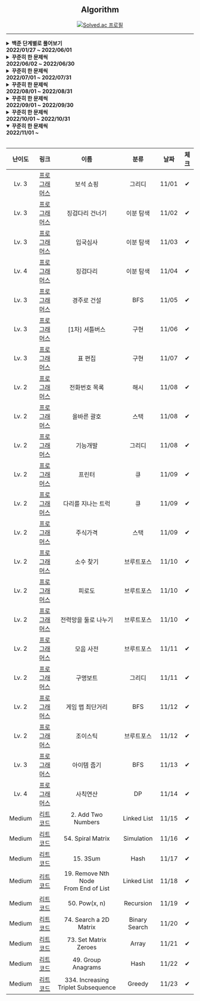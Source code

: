 <div align="center">

## Algorithm

[![Solved.ac
프로필](http://mazassumnida.wtf/api/v2/generate_badge?boj=kkg0510)](https://solved.ac/profile/kkg0510)

</div>

---

<details markdown="1">
<summary><strong>백준 단계별로 풀어보기<br>2022/01/27 ~ 2022/06/01</strong></summary>

<br>

<div align="center">

<table>

<th colspan="3">Contents</th>
<tr>
<td width="33%"  align="center"><a href="#브루트-포스">브루트 포스</a></td>
<td width="33%" align="center"><a href="#정렬">정렬</a></td>
<td width="33%" align="center"><a href="#백트래킹">백트래킹</a></td>
</tr>
<tr>
<td align="center"><a href="#동적-계획법-1">동적 계획법 1</a></td>
<td align="center"><a href="#그리디-알고리즘">그리디 알고리즘</a></td>
<td align="center"><a href="#정수론-및-조합론">정수론 및 조합론</a></td>
</tr>
<tr>
<td align="center"><a href="#스택">스택</a></td>
<td align="center"><a href="#큐-덱">큐, 덱</a></td>
<td align="center"><a href="#분할-정복">분할 정복</a></td>
</tr>
<tr>
<td align="center"><a href="#이분-탐색">이분 탐색</a></td>
<td align="center"><a href="#우선순위-큐">우선순위 큐</a></td>
<td align="center"><a href="#동적-계획법-2">동적 계획법 2</a></td>
</tr>
<tr>
<td align="center"><a href="#dfs와-bfs">DFS와 BFS</a></td>
<td align="center"><a href="#최단-경로">최단 경로</a></td>
<td align="center"><a href="#투-포인터">투 포인터</a></td>
</tr>
<tr>
<td align="center"><a href="#동적-계획법과-최단거리-역추적">동적 계획법과 최단거리 역추적</a></td>
<td align="center"><a href="#트리">트리</a></td>
<td align="center"><a href="#유니온-파인드">유니온 파인드</a></td>
</tr>
<tr>
<td align="center"><a href="#최소-신장-트리">최소 신장 트리</a></td>
<td align="center"><a href="#트리에서의-동적-계획법">트리에서의 동적 계획법</a></td>
<td align="center"><a href="#기하">기하</a></td>
</tr>
<tr>
<td align="center"><a href="#동적-계획법-3">동적 계획법 3</a></td>
<td align="center"><a href="#문자열-알고리즘-1">문자열 알고리즘 1</a></td>
<td align="center"><a href="#위상-정렬">위상 정렬</a></td>
</tr>
<tr>
<td align="center"><a href="#최소-공통-조상">최소 공통 조상</a></td>
<td align="center"><a href="#강한-연결-요소">강한 연결 요소</a></td>
<td align="center"><a href="#세그먼트-트리">세그먼트 트리</a></td>
</tr>

</table>

<!-- Contents -->

---

### 브루트 포스

|                                         난이도                                         |     번호     |        이름        | 날짜  | 체크 |
| :------------------------------------------------------------------------------------: | :----------: | :----------------: | :---: | :--: |
| <img src="https://static.solved.ac/tier_small/4.svg" width="20px" height="25px"></img> | [2798][2798] |       블랙잭       | 01/27 |  ✔   |
| <img src="https://static.solved.ac/tier_small/4.svg" width="20px" height="25px"></img> | [2231][2231] |       분해합       | 01/27 |  ✔   |
| <img src="https://static.solved.ac/tier_small/6.svg" width="20px" height="25px"></img> | [7568][7568] |        덩치        | 01/28 |  ✔   |
| <img src="https://static.solved.ac/tier_small/6.svg" width="20px" height="25px"></img> | [1018][1018] | 체스판 다시 칠하기 | 01/29 |  ✔   |
| <img src="https://static.solved.ac/tier_small/6.svg" width="20px" height="25px"></img> | [1436][1436] |    영화감독 숌     | 01/29 |  ✔   |

<div align=right>

[TOP](#algorithm)

</div>

---

### 정렬

|                                         난이도                                         |      번호      |      이름       | 날짜  | 체크 |
| :------------------------------------------------------------------------------------: | :------------: | :-------------: | :---: | :--: |
| <img src="https://static.solved.ac/tier_small/5.svg" width="20px" height="25px"></img> |  [2750][2750]  |   수 정렬하기   | 01/29 |  ✔   |
| <img src="https://static.solved.ac/tier_small/6.svg" width="20px" height="25px"></img> |  [2751][2751]  |  수 정렬하기 2  | 01/29 |  ✔   |
| <img src="https://static.solved.ac/tier_small/6.svg" width="20px" height="25px"></img> | [10989][10989] |  수 정렬하기 3  | 01/29 |  ✔   |
| <img src="https://static.solved.ac/tier_small/8.svg" width="20px" height="25px"></img> |  [2108][2108]  |     통계학      | 01/29 |  ✔   |
| <img src="https://static.solved.ac/tier_small/6.svg" width="20px" height="25px"></img> |  [1427][1427]  |  소트인사이드   | 01/30 |  ✔   |
| <img src="https://static.solved.ac/tier_small/6.svg" width="20px" height="25px"></img> | [11650][11650] |  좌표 정렬하기  | 01/30 |  ✔   |
| <img src="https://static.solved.ac/tier_small/6.svg" width="20px" height="25px"></img> | [11651][11651] | 좌표 정렬하기 2 | 01/30 |  ✔   |
| <img src="https://static.solved.ac/tier_small/6.svg" width="20px" height="25px"></img> |  [1181][1181]  |    단어 정렬    | 01/30 |  ✔   |
| <img src="https://static.solved.ac/tier_small/6.svg" width="20px" height="25px"></img> | [10814][10814] |   나이순 정렬   | 01/30 |  ✔   |
| <img src="https://static.solved.ac/tier_small/9.svg" width="20px" height="25px"></img> | [18870][18870] |    좌표 압축    | 01/30 |  ✔   |

<div align=right>

[TOP](#algorithm)

</div>

---

### 백트래킹

|                                         난이도                                          |      번호      |      이름       | 날짜  | 체크 |
| :-------------------------------------------------------------------------------------: | :------------: | :-------------: | :---: | :--: |
| <img src="https://static.solved.ac/tier_small/8.svg" width="20px" height="25px"></img>  | [15649][15649] |    N과 M (1)    | 01/31 |  ✔   |
| <img src="https://static.solved.ac/tier_small/8.svg" width="20px" height="25px"></img>  | [15650][15650] |    N과 M (2)    | 01/31 |  ✔   |
| <img src="https://static.solved.ac/tier_small/8.svg" width="20px" height="25px"></img>  | [15651][15651] |    N과 M (3)    | 01/31 |  ✔   |
| <img src="https://static.solved.ac/tier_small/8.svg" width="20px" height="25px"></img>  | [15652][15652] |    N과 M (4)    | 01/31 |  ✔   |
| <img src="https://static.solved.ac/tier_small/11.svg" width="20px" height="25px"></img> |  [9663][9663]  |     N-Queen     | 02/01 |  ✔   |
| <img src="https://static.solved.ac/tier_small/12.svg" width="20px" height="25px"></img> |  [2580][2580]  |     스도쿠      | 02/01 |  ✔   |
| <img src="https://static.solved.ac/tier_small/10.svg" width="20px" height="25px"></img> | [14888][14888] | 연산자 끼워넣기 | 02/02 |  ✔   |
| <img src="https://static.solved.ac/tier_small/9.svg" width="20px" height="25px"></img>  | [14889][14889] |  스타트와 링크  | 02/02 |  ✔   |

<div align=right>

[TOP](#algorithm)

</div>

---

### 동적 계획법 1

|                                         난이도                                          |      번호      |            이름            | 날짜  | 체크 |
| :-------------------------------------------------------------------------------------: | :------------: | :------------------------: | :---: | :--: |
| <img src="https://static.solved.ac/tier_small/8.svg" width="20px" height="25px"></img>  |  [1003][1003]  |       피보나치 함수        | 02/02 |  ✔   |
| <img src="https://static.solved.ac/tier_small/9.svg" width="20px" height="25px"></img>  |  [9184][9184]  |      신나는 함수 실행      | 02/02 |  ✔   |
| <img src="https://static.solved.ac/tier_small/8.svg" width="20px" height="25px"></img>  |  [1904][1904]  |           01타일           | 02/02 |  ✔   |
| <img src="https://static.solved.ac/tier_small/8.svg" width="20px" height="25px"></img>  |  [9461][9461]  |        파도반 수열         | 02/03 |  ✔   |
| <img src="https://static.solved.ac/tier_small/10.svg" width="20px" height="25px"></img> |  [1149][1149]  |          RGB거리           | 02/03 |  ✔   |
| <img src="https://static.solved.ac/tier_small/10.svg" width="20px" height="25px"></img> |  [1932][1932]  |        정수 삼각형         | 02/04 |  ✔   |
| <img src="https://static.solved.ac/tier_small/8.svg" width="20px" height="25px"></img>  |  [2579][2579]  |        계단 오르기         | 02/04 |  ✔   |
| <img src="https://static.solved.ac/tier_small/8.svg" width="20px" height="25px"></img>  |  [1463][1463]  |         1로 만들기         | 02/05 |  ✔   |
| <img src="https://static.solved.ac/tier_small/10.svg" width="20px" height="25px"></img> | [10844][10844] |        쉬운 계단 수        | 02/05 |  ✔   |
| <img src="https://static.solved.ac/tier_small/10.svg" width="20px" height="25px"></img> |  [2156][2156]  |        포도주 시식         | 02/06 |  ✔   |
| <img src="https://static.solved.ac/tier_small/9.svg" width="20px" height="25px"></img>  | [11053][11053] | 가장 긴 증가하는 부분 수열 | 02/07 |  ✔   |
| <img src="https://static.solved.ac/tier_small/13.svg" width="20px" height="25px"></img> | [11054][11054] | 가장 긴 바이토닉 부분 수열 | 02/07 |  ✔   |
| <img src="https://static.solved.ac/tier_small/11.svg" width="20px" height="25px"></img> |  [2565][2565]  |           전깃줄           | 02/08 |  ✔   |
| <img src="https://static.solved.ac/tier_small/11.svg" width="20px" height="25px"></img> |  [9251][9251]  |            LCS             | 02/09 |  ✔   |
| <img src="https://static.solved.ac/tier_small/9.svg" width="20px" height="25px"></img>  |  [1912][1912]  |           연속합           | 02/10 |  ✔   |
| <img src="https://static.solved.ac/tier_small/11.svg" width="20px" height="25px"></img> | [12865][12865] |        평범한 배낭         | 02/11 |  ✔   |

<div align=right>

[TOP](#algorithm)

</div>

---

### 그리디 알고리즘

|                                         난이도                                          |      번호      |     이름      | 날짜  | 체크 |
| :-------------------------------------------------------------------------------------: | :------------: | :-----------: | :---: | :--: |
| <img src="https://static.solved.ac/tier_small/8.svg" width="20px" height="25px"></img>  | [11047][11047] |    동전 0     | 02/11 |  ✔   |
| <img src="https://static.solved.ac/tier_small/10.svg" width="20px" height="25px"></img> |  [1931][1931]  |  회의실 배정  | 02/12 |  ✔   |
| <img src="https://static.solved.ac/tier_small/8.svg" width="20px" height="25px"></img>  | [11399][11399] |      ATM      | 02/12 |  ✔   |
| <img src="https://static.solved.ac/tier_small/9.svg" width="20px" height="25px"></img>  |  [1541][1541]  | 잃어버린 괄호 | 02/12 |  ✔   |
| <img src="https://static.solved.ac/tier_small/7.svg" width="20px" height="25px"></img>  | [13305][13305] |    주유소     | 02/12 |  ✔   |

<div align=right>

[TOP](#algorithm)

</div>

---

### 정수론 및 조합론

|                                         난이도                                          |      번호      |          이름           | 날짜  | 체크 |
| :-------------------------------------------------------------------------------------: | :------------: | :---------------------: | :---: | :--: |
| <img src="https://static.solved.ac/tier_small/3.svg" width="20px" height="25px"></img>  |  [5086][5086]  |       배수와 약수       | 02/12 |  ✔   |
| <img src="https://static.solved.ac/tier_small/6.svg" width="20px" height="25px"></img>  |  [1037][1037]  |          약수           | 02/12 |  ✔   |
| <img src="https://static.solved.ac/tier_small/6.svg" width="20px" height="25px"></img>  |  [2609][2609]  | 최대공약수와 최소공배수 | 02/12 |  ✔   |
| <img src="https://static.solved.ac/tier_small/6.svg" width="20px" height="25px"></img>  |  [1934][1934]  |       최소공배수        | 02/12 |  ✔   |
| <img src="https://static.solved.ac/tier_small/11.svg" width="20px" height="25px"></img> |  [2981][2981]  |          검문           | 02/13 |  ✔   |
| <img src="https://static.solved.ac/tier_small/8.svg" width="20px" height="25px"></img>  |  [3036][3036]  |           링            | 02/13 |  ✔   |
| <img src="https://static.solved.ac/tier_small/5.svg" width="20px" height="25px"></img>  | [11050][11050] |       이항 계수 1       | 02/13 |  ✔   |
| <img src="https://static.solved.ac/tier_small/10.svg" width="20px" height="25px"></img> | [11051][11051] |       이항 계수 2       | 02/13 |  ✔   |
| <img src="https://static.solved.ac/tier_small/6.svg" width="20px" height="25px"></img>  |  [1010][1010]  |        다리 놓기        | 02/13 |  ✔   |
| <img src="https://static.solved.ac/tier_small/8.svg" width="20px" height="25px"></img>  |  [9375][9375]  |      패션왕 신해빈      | 02/13 |  ✔   |
| <img src="https://static.solved.ac/tier_small/6.svg" width="20px" height="25px"></img>  |  [1676][1676]  |    팩토리얼 0의 개수    | 02/13 |  ✔   |
| <img src="https://static.solved.ac/tier_small/9.svg" width="20px" height="25px"></img>  |  [2004][2004]  |      조합 0의 개수      | 02/13 |  ✔   |

<div align=right>

[TOP](#algorithm)

</div>

---

### 스택

|                                         난이도                                          |      번호      |     이름      | 날짜  | 체크 |
| :-------------------------------------------------------------------------------------: | :------------: | :-----------: | :---: | :--: |
| <img src="https://static.solved.ac/tier_small/7.svg" width="20px" height="25px"></img>  | [10828][10828] |     스택      | 02/13 |  ✔   |
| <img src="https://static.solved.ac/tier_small/7.svg" width="20px" height="25px"></img>  | [10773][10773] |     제로      | 02/13 |  ✔   |
| <img src="https://static.solved.ac/tier_small/7.svg" width="20px" height="25px"></img>  |  [9012][9012]  |     괄호      | 02/13 |  ✔   |
| <img src="https://static.solved.ac/tier_small/7.svg" width="20px" height="25px"></img>  |  [4949][4949]  | 균형잡힌 세상 | 02/14 |  ✔   |
| <img src="https://static.solved.ac/tier_small/8.svg" width="20px" height="25px"></img>  |  [1874][1874]  |   스택 수열   | 02/14 |  ✔   |
| <img src="https://static.solved.ac/tier_small/12.svg" width="20px" height="25px"></img> | [17298][17298] |    오큰수     | 02/15 |  ✔   |

<div align=right>

[TOP](#algorithm)

</div>

---

### 큐, 덱

|                                         난이도                                          |      번호      |      이름       | 날짜  | 체크 |
| :-------------------------------------------------------------------------------------: | :------------: | :-------------: | :---: | :--: |
| <img src="https://static.solved.ac/tier_small/7.svg" width="20px" height="25px"></img>  | [18258][18258] |      큐 2       | 02/16 |  ✔   |
| <img src="https://static.solved.ac/tier_small/7.svg" width="20px" height="25px"></img>  |  [2164][2164]  |      카드2      | 02/16 |  ✔   |
| <img src="https://static.solved.ac/tier_small/7.svg" width="20px" height="25px"></img>  | [11866][11866] | 요세푸스 문제 0 | 02/16 |  ✔   |
| <img src="https://static.solved.ac/tier_small/8.svg" width="20px" height="25px"></img>  |  [1966][1966]  |    프린터 큐    | 02/16 |  ✔   |
| <img src="https://static.solved.ac/tier_small/7.svg" width="20px" height="25px"></img>  | [10866][10866] |       덱        | 02/16 |  ✔   |
| <img src="https://static.solved.ac/tier_small/7.svg" width="20px" height="25px"></img>  |  [1021][1021]  |   회전하는 큐   | 02/17 |  ✔   |
| <img src="https://static.solved.ac/tier_small/11.svg" width="20px" height="25px"></img> |  [5430][5430]  |       AC        | 02/18 |  ✔   |

<div align=right>

[TOP](#algorithm)

</div>

---

### 분할 정복

|                                         난이도                                          |      번호      |              이름               | 날짜  | 체크 |
| :-------------------------------------------------------------------------------------: | :------------: | :-----------------------------: | :---: | :--: |
| <img src="https://static.solved.ac/tier_small/8.svg" width="20px" height="25px"></img>  |  [2630][2630]  |          색종이 만들기          | 02/18 |  ✔   |
| <img src="https://static.solved.ac/tier_small/10.svg" width="20px" height="25px"></img> |  [1992][1992]  |            쿼드트리             | 02/18 |  ✔   |
| <img src="https://static.solved.ac/tier_small/9.svg" width="20px" height="25px"></img>  |  [1780][1780]  |           종이의 개수           | 02/18 |  ✔   |
| <img src="https://static.solved.ac/tier_small/10.svg" width="20px" height="25px"></img> |  [1629][1629]  |              곱셈               | 02/18 |  ✔   |
| <img src="https://static.solved.ac/tier_small/15.svg" width="20px" height="25px"></img> | [11401][11401] |           이항 계수 3           | 02/19 |  ✔   |
| <img src="https://static.solved.ac/tier_small/5.svg" width="20px" height="25px"></img>  |  [2740][2740]  |            행렬 곱셈            | 02/19 |  ✔   |
| <img src="https://static.solved.ac/tier_small/12.svg" width="20px" height="25px"></img> | [10830][10830] |            행렬 제곱            | 02/19 |  ✔   |
| <img src="https://static.solved.ac/tier_small/14.svg" width="20px" height="25px"></img> | [11444][11444] |          피보나치 수 6          | 02/19 |  ✔   |
| <img src="https://static.solved.ac/tier_small/16.svg" width="20px" height="25px"></img> |  [6549][6549]  | 히스토그램에서 가장 큰 직사각형 | 02/20 |  ✔   |

<div align=right>

[TOP](#algorithm)

</div>

---

### 이분 탐색

|                                         난이도                                          |      번호      |             이름             | 날짜  | 체크 |
| :-------------------------------------------------------------------------------------: | :------------: | :--------------------------: | :---: | :--: |
| <img src="https://static.solved.ac/tier_small/7.svg" width="20px" height="25px"></img>  |  [1920][1920]  |           수 찾기            | 02/20 |  ✔   |
| <img src="https://static.solved.ac/tier_small/7.svg" width="20px" height="25px"></img>  | [10816][10816] |         숫자 카드 2          | 02/20 |  ✔   |
| <img src="https://static.solved.ac/tier_small/8.svg" width="20px" height="25px"></img>  |  [1654][1654]  |         랜선 자르기          | 02/20 |  ✔   |
| <img src="https://static.solved.ac/tier_small/8.svg" width="20px" height="25px"></img>  |  [2805][2805]  |         나무 자르기          | 02/21 |  ✔   |
| <img src="https://static.solved.ac/tier_small/11.svg" width="20px" height="25px"></img> |  [2110][2110]  |         공유기 설치          | 02/21 |  ✔   |
| <img src="https://static.solved.ac/tier_small/14.svg" width="20px" height="25px"></img> |  [1300][1300]  |           K번째 수           | 02/22 |  ✔   |
| <img src="https://static.solved.ac/tier_small/14.svg" width="20px" height="25px"></img> | [12015][12015] | 가장 긴 증가하는 부분 수열 2 | 02/23 |  ✔   |

<div align=right>

[TOP](#algorithm)

</div>

---

### 우선순위 큐

|                                         난이도                                          |      번호      |      이름       | 날짜  | 체크 |
| :-------------------------------------------------------------------------------------: | :------------: | :-------------: | :---: | :--: |
| <img src="https://static.solved.ac/tier_small/9.svg" width="20px" height="25px"></img>  | [11279][11279] |     최대 힙     | 02/23 |  ✔   |
| <img src="https://static.solved.ac/tier_small/9.svg" width="20px" height="25px"></img>  |  [1927][1927]  |     최소 힙     | 02/23 |  ✔   |
| <img src="https://static.solved.ac/tier_small/10.svg" width="20px" height="25px"></img> | [11286][11286] |    절댓값 힙    | 02/24 |  ✔   |
| <img src="https://static.solved.ac/tier_small/14.svg" width="20px" height="25px"></img> |  [1655][1655]  | 가운데를 말해요 | 02/24 |  ✔   |

<div align=right>

[TOP](#algorithm)

</div>

---

### 동적 계획법 2

|                                         난이도                                          |      번호      |      이름      | 날짜  | 체크 |
| :-------------------------------------------------------------------------------------: | :------------: | :------------: | :---: | :--: |
| <img src="https://static.solved.ac/tier_small/13.svg" width="20px" height="25px"></img> | [11066][11066] |  파일 합치기   | 02/24 |  ✔   |
| <img src="https://static.solved.ac/tier_small/13.svg" width="20px" height="25px"></img> | [11049][11049] | 행렬 곱셈 순서 | 02/25 |  ✔   |
| <img src="https://static.solved.ac/tier_small/12.svg" width="20px" height="25px"></img> |  [1520][1520]  |   내리막 길    | 02/25 |  ✔   |
| <img src="https://static.solved.ac/tier_small/13.svg" width="20px" height="25px"></img> | [10942][10942] |   팰린드롬?    | 02/26 |  ✔   |
| <img src="https://static.solved.ac/tier_small/13.svg" width="20px" height="25px"></img> |  [2629][2629]  |    양팔저울    | 02/27 |  ✔   |
| <img src="https://static.solved.ac/tier_small/11.svg" width="20px" height="25px"></img> |  [2293][2293]  |     동전 1     | 02/28 |  ✔   |
| <img src="https://static.solved.ac/tier_small/13.svg" width="20px" height="25px"></img> |  [7579][7579]  |       앱       | 03/01 |  ✔   |

<div align=right>

[TOP](#algorithm)

</div>

---

### DFS와 BFS

|                                         난이도                                          |     번호     |        이름        | 날짜  | 체크 |
| :-------------------------------------------------------------------------------------: | :----------: | :----------------: | :---: | :--: |
| <img src="https://static.solved.ac/tier_small/9.svg" width="20px" height="25px"></img>  | [1260][1260] |     DFS와 BFS      | 03/02 |  ✔   |
| <img src="https://static.solved.ac/tier_small/8.svg" width="20px" height="25px"></img>  | [2606][2606] |      바이러스      | 03/03 |  ✔   |
| <img src="https://static.solved.ac/tier_small/10.svg" width="20px" height="25px"></img> | [2667][2667] |   단지번호붙이기   | 03/04 |  ✔   |
| <img src="https://static.solved.ac/tier_small/9.svg" width="20px" height="25px"></img>  | [1012][1012] |    유기농 배추     | 03/05 |  ✔   |
| <img src="https://static.solved.ac/tier_small/10.svg" width="20px" height="25px"></img> | [2178][2178] |     미로 탐색      | 03/06 |  ✔   |
| <img src="https://static.solved.ac/tier_small/11.svg" width="20px" height="25px"></img> | [7576][7576] |       토마토       | 03/07 |  ✔   |
| <img src="https://static.solved.ac/tier_small/11.svg" width="20px" height="25px"></img> | [7569][7569] |       토마토       | 03/08 |  ✔   |
| <img src="https://static.solved.ac/tier_small/10.svg" width="20px" height="25px"></img> | [1697][1697] |      숨바꼭질      | 03/09 |  ✔   |
| <img src="https://static.solved.ac/tier_small/12.svg" width="20px" height="25px"></img> | [2206][2206] | 벽 부수고 이동하기 | 03/10 |  ✔   |
| <img src="https://static.solved.ac/tier_small/10.svg" width="20px" height="25px"></img> | [7562][7562] |   나이트의 이동    | 03/11 |  ✔   |
| <img src="https://static.solved.ac/tier_small/12.svg" width="20px" height="25px"></img> | [1707][1707] |    이분 그래프     | 03/12 |  ✔   |

<div align=right>

[TOP](#algorithm)

</div>

---

### 최단 경로

|                                         난이도                                          |      번호      |       이름       | 날짜  | 체크 |
| :-------------------------------------------------------------------------------------: | :------------: | :--------------: | :---: | :--: |
| <img src="https://static.solved.ac/tier_small/11.svg" width="20px" height="25px"></img> |  [1753][1753]  |     최단경로     | 03/13 |  ✔   |
| <img src="https://static.solved.ac/tier_small/12.svg" width="20px" height="25px"></img> |  [1504][1504]  | 특정한 최단 경로 | 03/14 |  ✔   |
| <img src="https://static.solved.ac/tier_small/14.svg" width="20px" height="25px"></img> |  [9370][9370]  |  미확인 도착지   | 03/15 |  ✔   |
| <img src="https://static.solved.ac/tier_small/12.svg" width="20px" height="25px"></img> | [11657][11657] |     타임머신     | 03/16 |  ✔   |
| <img src="https://static.solved.ac/tier_small/12.svg" width="20px" height="25px"></img> | [11404][11404] |     플로이드     | 03/17 |  ✔   |
| <img src="https://static.solved.ac/tier_small/15.svg" width="20px" height="25px"></img> | [10217][10217] |    KCM Travel    | 03/18 |  ✔   |
| <img src="https://static.solved.ac/tier_small/12.svg" width="20px" height="25px"></img> |  [1956][1956]  |       운동       | 03/19 |  ✔   |

<div align=right>

[TOP](#algorithm)

</div>

---

### 투 포인터

|                                         난이도                                          |     번호     |     이름      | 날짜  | 체크 |
| :-------------------------------------------------------------------------------------: | :----------: | :-----------: | :---: | :--: |
| <img src="https://static.solved.ac/tier_small/8.svg" width="20px" height="25px"></img>  | [3273][3273] |  두 수의 합   | 03/20 |  ✔   |
| <img src="https://static.solved.ac/tier_small/11.svg" width="20px" height="25px"></img> | [2470][2470] |    두 용액    | 03/21 |  ✔   |
| <img src="https://static.solved.ac/tier_small/12.svg" width="20px" height="25px"></img> | [1806][1806] |    부분합     | 03/22 |  ✔   |
| <img src="https://static.solved.ac/tier_small/13.svg" width="20px" height="25px"></img> | [1644][1644] | 소수의 연속합 | 03/23 |  ✔   |
| <img src="https://static.solved.ac/tier_small/15.svg" width="20px" height="25px"></img> | [1450][1450] |   냅색문제    | 03/24 |  ✔   |

<div align=right>

[TOP](#algorithm)

</div>

---

### 동적 계획법과 최단거리 역추적

|                                         난이도                                          |      번호      |             이름             | 날짜  | 체크 |
| :-------------------------------------------------------------------------------------: | :------------: | :--------------------------: | :---: | :--: |
| <img src="https://static.solved.ac/tier_small/10.svg" width="20px" height="25px"></img> | [12852][12852] |         1로 만들기 2         | 03/25 |  ✔   |
| <img src="https://static.solved.ac/tier_small/12.svg" width="20px" height="25px"></img> | [14002][14002] | 가장 긴 증가하는 부분 수열 4 | 03/26 |  ✔   |
| <img src="https://static.solved.ac/tier_small/16.svg" width="20px" height="25px"></img> | [14003][14003] | 가장 긴 증가하는 부분 수열 5 | 03/27 |  ✔   |
| <img src="https://static.solved.ac/tier_small/12.svg" width="20px" height="25px"></img> |  [9252][9252]  |            LCS 2             | 03/28 |  ✔   |
| <img src="https://static.solved.ac/tier_small/16.svg" width="20px" height="25px"></img> |  [2618][2618]  |            경찰차            | 03/29 |  ✔   |
| <img src="https://static.solved.ac/tier_small/12.svg" width="20px" height="25px"></img> | [13913][13913] |          숨바꼭질 4          | 03/30 |  ✔   |
| <img src="https://static.solved.ac/tier_small/12.svg" width="20px" height="25px"></img> |  [9019][9019]  |             DSLR             | 03/31 |  ✔   |
| <img src="https://static.solved.ac/tier_small/13.svg" width="20px" height="25px"></img> | [11779][11779] |      최소비용 구하기 2       | 04/01 |  ✔   |
| <img src="https://static.solved.ac/tier_small/14.svg" width="20px" height="25px"></img> | [11780][11780] |          플로이드 2          | 04/02 |  ✔   |

<div align=right>

[TOP](#algorithm)

</div>

---

### 트리

|                                         난이도                                          |      번호      |       이름       | 날짜  | 체크 |
| :-------------------------------------------------------------------------------------: | :------------: | :--------------: | :---: | :--: |
| <img src="https://static.solved.ac/tier_small/9.svg" width="20px" height="25px"></img>  | [11725][11725] | 트리의 부모 찾기 | 04/02 |  ✔   |
| <img src="https://static.solved.ac/tier_small/13.svg" width="20px" height="25px"></img> |  [1167][1167]  |   트리의 지름    | 04/03 |  ✔   |
| <img src="https://static.solved.ac/tier_small/12.svg" width="20px" height="25px"></img> |  [1967][1967]  |   트리의 지름    | 04/03 |  ✔   |
| <img src="https://static.solved.ac/tier_small/10.svg" width="20px" height="25px"></img> |  [1991][1991]  |    트리 순회     | 04/04 |  ✔   |
| <img src="https://static.solved.ac/tier_small/14.svg" width="20px" height="25px"></img> |  [2263][2263]  |   트리의 순회    | 04/05 |  ✔   |
| <img src="https://static.solved.ac/tier_small/11.svg" width="20px" height="25px"></img> |  [5639][5639]  |  이진 검색 트리  | 04/05 |  ✔   |
| <img src="https://static.solved.ac/tier_small/12.svg" width="20px" height="25px"></img> |  [4803][4803]  |       트리       | 04/06 |  ✔   |

<div align=right>

[TOP](#algorithm)

</div>

---

### 유니온 파인드

|                                         난이도                                          |      번호      |     이름      | 날짜  | 체크 |
| :-------------------------------------------------------------------------------------: | :------------: | :-----------: | :---: | :--: |
| <img src="https://static.solved.ac/tier_small/12.svg" width="20px" height="25px"></img> |  [1717][1717]  |  집합의 표현  | 04/07 |  ✔   |
| <img src="https://static.solved.ac/tier_small/12.svg" width="20px" height="25px"></img> |  [1976][1976]  |   여행 가자   | 04/08 |  ✔   |
| <img src="https://static.solved.ac/tier_small/14.svg" width="20px" height="25px"></img> |  [4195][4195]  | 친구 네트워크 | 04/09 |  ✔   |
| <img src="https://static.solved.ac/tier_small/12.svg" width="20px" height="25px"></img> | [20040][20040] |  사이클 게임  | 04/10 |  ✔   |

<div align=right>

[TOP](#algorithm)

</div>

---

### 최소 신장 트리

|                                         난이도                                          |      번호      |       이름       | 날짜  | 체크 |
| :-------------------------------------------------------------------------------------: | :------------: | :--------------: | :---: | :--: |
| <img src="https://static.solved.ac/tier_small/8.svg" width="20px" height="25px"></img>  |  [9372][9372]  |  상근이의 여행   | 04/11 |  ✔   |
| <img src="https://static.solved.ac/tier_small/12.svg" width="20px" height="25px"></img> |  [1197][1197]  | 최소 스패닝 트리 | 04/12 |  ✔   |
| <img src="https://static.solved.ac/tier_small/12.svg" width="20px" height="25px"></img> |  [4386][4386]  |  별자리 만들기   | 04/13 |  ✔   |
| <img src="https://static.solved.ac/tier_small/13.svg" width="20px" height="25px"></img> |  [1774][1774]  | 우주신과의 교감  | 04/14 |  ✔   |
| <img src="https://static.solved.ac/tier_small/15.svg" width="20px" height="25px"></img> |  [2887][2887]  |    행성 터널     | 04/15 |  ✔   |
| <img src="https://static.solved.ac/tier_small/15.svg" width="20px" height="25px"></img> | [17472][17472] |  다리 만들기 2   | 04/16 |  ✔   |

<div align=right>

[TOP](#algorithm)

</div>

---

### 트리에서의 동적 계획법

|                                         난이도                                          |      번호      |        이름        | 날짜  | 체크 |
| :-------------------------------------------------------------------------------------: | :------------: | :----------------: | :---: | :--: |
| <img src="https://static.solved.ac/tier_small/11.svg" width="20px" height="25px"></img> | [15681][15681] |    트리와 쿼리     | 04/17 |  ✔   |
| <img src="https://static.solved.ac/tier_small/15.svg" width="20px" height="25px"></img> |  [2213][2213]  |  트리의 독립집합   | 04/18 |  ✔   |
| <img src="https://static.solved.ac/tier_small/13.svg" width="20px" height="25px"></img> |  [2533][2533]  | 사회망 서비스(SNS) | 04/19 |  ✔   |
| <img src="https://static.solved.ac/tier_small/14.svg" width="20px" height="25px"></img> |  [1949][1949]  |     우수 마을      | 04/20 |  ✔   |

<div align=right>

[TOP](#algorithm)

</div>

---

### 기하

|                                         난이도                                          |      번호      |     이름      | 날짜  | 체크 |
| :-------------------------------------------------------------------------------------: | :------------: | :-----------: | :---: | :--: |
| <img src="https://static.solved.ac/tier_small/11.svg" width="20px" height="25px"></img> |  [2166][2166]  | 다각형의 면적 | 04/21 |  ✔   |
| <img src="https://static.solved.ac/tier_small/11.svg" width="20px" height="25px"></img> | [11758][11758] |      CCW      | 04/22 |  ✔   |
| <img src="https://static.solved.ac/tier_small/13.svg" width="20px" height="25px"></img> | [17386][17386] |  선분 교차 1  | 04/23 |  ✔   |
| <img src="https://static.solved.ac/tier_small/14.svg" width="20px" height="25px"></img> | [17387][17387] |  선분 교차 2  | 04/24 |  ✔   |
| <img src="https://static.solved.ac/tier_small/17.svg" width="20px" height="25px"></img> | [20149][20149] |  선분 교차 3  | 04/25 |  ✔   |
| <img src="https://static.solved.ac/tier_small/16.svg" width="20px" height="25px"></img> |  [2162][2162]  |   선분 그룹   | 04/26 |  ✔   |
| <img src="https://static.solved.ac/tier_small/13.svg" width="20px" height="25px"></img> |  [7869][7869]  |     두 원     | 04/27 |  ✔   |
| <img src="https://static.solved.ac/tier_small/13.svg" width="20px" height="25px"></img> |  [1069][1069]  |    집으로     | 04/28 |  ✔   |

<div align=right>

[TOP](#algorithm)

</div>

---

### 동적 계획법 3

|                                         난이도                                          |      번호      |      이름      | 날짜  | 체크 |
| :-------------------------------------------------------------------------------------: | :------------: | :------------: | :---: | :--: |
| <img src="https://static.solved.ac/tier_small/6.svg" width="20px" height="25px"></img>  | [11723][11723] |      집합      | 04/28 |  ✔   |
| <img src="https://static.solved.ac/tier_small/15.svg" width="20px" height="25px"></img> |  [1311][1311]  | 할 일 정하기 1 | 04/29 |  ✔   |
| <img src="https://static.solved.ac/tier_small/15.svg" width="20px" height="25px"></img> |  [2098][2098]  |  외판원 순회   | 04/30 |  ✔   |
| <img src="https://static.solved.ac/tier_small/16.svg" width="20px" height="25px"></img> |  [1086][1086]  |     박성원     | 05/01 |  ✔   |
| <img src="https://static.solved.ac/tier_small/12.svg" width="20px" height="25px"></img> | [17404][17404] |   RGB거리 2    | 05/01 |  ✔   |
| <img src="https://static.solved.ac/tier_small/12.svg" width="20px" height="25px"></img> |  [2482][2482]  |     색상환     | 05/02 |  ✔   |

<div align=right>
 
[TOP](#algorithm)
 
</div>

---

### 문자열 알고리즘 1

|                                         난이도                                          |      번호      |    이름     | 날짜  | 체크 |
| :-------------------------------------------------------------------------------------: | :------------: | :---------: | :---: | :--: |
| <img src="https://static.solved.ac/tier_small/16.svg" width="20px" height="25px"></img> |  [1786][1786]  |    찾기     | 05/03 |  ✔   |
| <img src="https://static.solved.ac/tier_small/16.svg" width="20px" height="25px"></img> |  [4354][4354]  | 문자열 제곱 | 05/04 |  ✔   |
| <img src="https://static.solved.ac/tier_small/17.svg" width="20px" height="25px"></img> |  [1305][1305]  |    광고     | 05/05 |  ✔   |
| <img src="https://static.solved.ac/tier_small/17.svg" width="20px" height="25px"></img> | [10266][10266] | 시계 사진들 | 05/06 |  ✔   |
| <img src="https://static.solved.ac/tier_small/14.svg" width="20px" height="25px"></img> | [14725][14725] |   개미굴    | 05/07 |  ✔   |
| <img src="https://static.solved.ac/tier_small/8.svg" width="20px" height="25px"></img>  | [14425][14425] | 문자열 집합 | 05/07 |  ✔   |
| <img src="https://static.solved.ac/tier_small/17.svg" width="20px" height="25px"></img> |  [5670][5670]  | 휴대폰 자판 | 05/08 |  ✔   |

<div align=right>

[TOP](#algorithm)

</div>

---

### 위상 정렬

|                                         난이도                                          |     번호     |   이름    | 날짜  | 체크 |
| :-------------------------------------------------------------------------------------: | :----------: | :-------: | :---: | :--: |
| <img src="https://static.solved.ac/tier_small/13.svg" width="20px" height="25px"></img> | [2252][2252] | 줄 세우기 | 05/09 |  ✔   |
| <img src="https://static.solved.ac/tier_small/15.svg" width="20px" height="25px"></img> | [3665][3665] | 최종 순위 | 05/10 |  ✔   |
| <img src="https://static.solved.ac/tier_small/14.svg" width="20px" height="25px"></img> | [1766][1766] |  문제집   | 05/11 |  ✔   |

<div align=right>

[TOP](#algorithm)

</div>

---

### 최소 공통 조상

|                                         난이도                                          |      번호      |         이름          | 날짜  | 체크 |
| :-------------------------------------------------------------------------------------: | :------------: | :-------------------: | :---: | :--: |
| <img src="https://static.solved.ac/tier_small/12.svg" width="20px" height="25px"></img> |  [3584][3584]  | 가장 가까운 공통 조상 | 05/12 |  ✔   |
| <img src="https://static.solved.ac/tier_small/15.svg" width="20px" height="25px"></img> | [17435][17435] |    합성함수와 쿼리    | 05/13 |  ✔   |
| <img src="https://static.solved.ac/tier_small/16.svg" width="20px" height="25px"></img> | [11438][11438] |         LCA 2         | 05/14 |  ✔   |
| <img src="https://static.solved.ac/tier_small/17.svg" width="20px" height="25px"></img> |  [3176][3176]  |     도로 네트워크     | 05/15 |  ✔   |
| <img src="https://static.solved.ac/tier_small/18.svg" width="20px" height="25px"></img> | [13511][13511] |     트리와 쿼리 2     | 05/16 |  ✔   |

<div align=right>

[TOP](#algorithm)

</div>

---

### 강한 연결 요소

|                                         난이도                                          |      번호      |             이름             | 날짜  | 체크 |
| :-------------------------------------------------------------------------------------: | :------------: | :--------------------------: | :---: | :--: |
| <img src="https://static.solved.ac/tier_small/16.svg" width="20px" height="25px"></img> |  [2150][2150]  | Strongly Connected Component | 05/17 |  ✔   |
| <img src="https://static.solved.ac/tier_small/17.svg" width="20px" height="25px"></img> |  [4196][4196]  |            도미노            | 05/18 |  ✔   |
| <img src="https://static.solved.ac/tier_small/17.svg" width="20px" height="25px"></img> |  [3977][3977]  |          축구 전술           | 05/19 |  ✔   |
| <img src="https://static.solved.ac/tier_small/19.svg" width="20px" height="25px"></img> |  [4013][4013]  |             ATM              | 05/20 |  ✔   |
| <img src="https://static.solved.ac/tier_small/17.svg" width="20px" height="25px"></img> | [11280][11280] |          2-SAT - 3           | 05/21 |  ✔   |
| <img src="https://static.solved.ac/tier_small/18.svg" width="20px" height="25px"></img> | [11281][11281] |          2-SAT - 4           | 05/22 |  ✔   |
| <img src="https://static.solved.ac/tier_small/17.svg" width="20px" height="25px"></img> |  [3648][3648]  |            아이돌            | 05/23 |  ✔   |
| <img src="https://static.solved.ac/tier_small/18.svg" width="20px" height="25px"></img> | [16367][16367] |         TV Show Game         | 05/24 |  ✔   |

<div align=right>

[TOP](#algorithm)

</div>

---

### 세그먼트 트리

|                                         난이도                                          |      번호      |            이름            | 날짜  | 체크 |
| :-------------------------------------------------------------------------------------: | :------------: | :------------------------: | :---: | :--: |
| <img src="https://static.solved.ac/tier_small/15.svg" width="20px" height="25px"></img> |  [2042][2042]  |       구간 합 구하기       | 05/25 |  ✔   |
| <img src="https://static.solved.ac/tier_small/15.svg" width="20px" height="25px"></img> | [11505][11505] |       구간 곱 구하기       | 05/26 |  ✔   |
| <img src="https://static.solved.ac/tier_small/15.svg" width="20px" height="25px"></img> |  [2357][2357]  |      최솟값과 최댓값       | 05/27 |  ✔   |
| <img src="https://static.solved.ac/tier_small/16.svg" width="20px" height="25px"></img> |  [1517][1517]  |         버블 소트          | 05/28 |  ✔   |
| <img src="https://static.solved.ac/tier_small/18.svg" width="20px" height="25px"></img> |  [9345][9345]  | 디지털 비디오 디스크(DVDs) | 05/29 |  ✔   |
| <img src="https://static.solved.ac/tier_small/17.svg" width="20px" height="25px"></img> | [16975][16975] |       수열과 쿼리 21       | 05/30 |  ✔   |
| <img src="https://static.solved.ac/tier_small/17.svg" width="20px" height="25px"></img> | [12899][12899] |        데이터 구조         | 05/31 |  ✔   |
| <img src="https://static.solved.ac/tier_small/17.svg" width="20px" height="25px"></img> |  [1168][1168]  |      요세푸스 문제 2       | 06/01 |  ✔   |

<div align=right>

[TOP](#algorithm)

</div>
<!-- ### -->

[2798]: https://www.acmicpc.net/problem/2798
[2231]: https://www.acmicpc.net/problem/2231
[7568]: https://www.acmicpc.net/problem/7568
[1018]: https://www.acmicpc.net/problem/1018
[1436]: https://www.acmicpc.net/problem/1436
[2750]: https://www.acmicpc.net/problem/2750
[2751]: https://www.acmicpc.net/problem/2751
[10989]: https://www.acmicpc.net/problem/10989
[2108]: https://www.acmicpc.net/problem/2108
[1427]: https://www.acmicpc.net/problem/1427
[11650]: https://www.acmicpc.net/problem/11650
[11651]: https://www.acmicpc.net/problem/11651
[1181]: https://www.acmicpc.net/problem/1181
[10814]: https://www.acmicpc.net/problem/10814
[18870]: https://www.acmicpc.net/problem/18870
[15649]: https://www.acmicpc.net/problem/15649
[15650]: https://www.acmicpc.net/problem/15650
[15651]: https://www.acmicpc.net/problem/15651
[15652]: https://www.acmicpc.net/problem/15652
[9663]: https://www.acmicpc.net/problem/9663
[2580]: https://www.acmicpc.net/problem/2580
[14888]: https://www.acmicpc.net/problem/14888
[14889]: https://www.acmicpc.net/problem/14889
[1003]: https://www.acmicpc.net/problem/1003
[9184]: https://www.acmicpc.net/problem/9184
[1904]: https://www.acmicpc.net/problem/1904
[9461]: https://www.acmicpc.net/problem/9461
[1149]: https://www.acmicpc.net/problem/1149
[1932]: https://www.acmicpc.net/problem/1932
[2579]: https://www.acmicpc.net/problem/2579
[1463]: https://www.acmicpc.net/problem/1463
[10844]: https://www.acmicpc.net/problem/10844
[2156]: https://www.acmicpc.net/problem/2156
[11053]: https://www.acmicpc.net/problem/11053
[11054]: https://www.acmicpc.net/problem/11054
[2565]: https://www.acmicpc.net/problem/2565
[9251]: https://www.acmicpc.net/problem/9251
[1912]: https://www.acmicpc.net/problem/1912
[12865]: https://www.acmicpc.net/problem/12865
[11047]: https://www.acmicpc.net/problem/11047
[1931]: https://www.acmicpc.net/problem/1931
[11399]: https://www.acmicpc.net/problem/11399
[1541]: https://www.acmicpc.net/problem/1541
[13305]: https://www.acmicpc.net/problem/13305
[5086]: https://www.acmicpc.net/problem/5086
[1037]: https://www.acmicpc.net/problem/1037
[2609]: https://www.acmicpc.net/problem/2609
[1934]: https://www.acmicpc.net/problem/1934
[2981]: https://www.acmicpc.net/problem/2981
[3036]: https://www.acmicpc.net/problem/3036
[11050]: https://www.acmicpc.net/problem/11050
[11051]: https://www.acmicpc.net/problem/11051
[1010]: https://www.acmicpc.net/problem/1010
[9375]: https://www.acmicpc.net/problem/9375
[1676]: https://www.acmicpc.net/problem/1676
[2004]: https://www.acmicpc.net/problem/2004
[10828]: https://www.acmicpc.net/problem/10828
[10773]: https://www.acmicpc.net/problem/10773
[9012]: https://www.acmicpc.net/problem/9012
[4949]: https://www.acmicpc.net/problem/4949
[1874]: https://www.acmicpc.net/problem/1874
[17298]: https://www.acmicpc.net/problem/17298
[18258]: https://www.acmicpc.net/problem/18258
[2164]: https://www.acmicpc.net/problem/2164
[11866]: https://www.acmicpc.net/problem/11866
[1966]: https://www.acmicpc.net/problem/1966
[10866]: https://www.acmicpc.net/problem/10866
[1021]: https://www.acmicpc.net/problem/1021
[5430]: https://www.acmicpc.net/problem/5430
[2630]: https://www.acmicpc.net/problem/2630
[1992]: https://www.acmicpc.net/problem/1992
[1780]: https://www.acmicpc.net/problem/1780
[1629]: https://www.acmicpc.net/problem/1629
[11401]: https://www.acmicpc.net/problem/11401
[2740]: https://www.acmicpc.net/problem/2740
[10830]: https://www.acmicpc.net/problem/10830
[11444]: https://www.acmicpc.net/problem/11444
[6549]: https://www.acmicpc.net/problem/6549
[1920]: https://www.acmicpc.net/problem/1920
[10816]: https://www.acmicpc.net/problem/10816
[1654]: https://www.acmicpc.net/problem/1654
[2805]: https://www.acmicpc.net/problem/2805
[2110]: https://www.acmicpc.net/problem/2110
[1300]: https://www.acmicpc.net/problem/1300
[12015]: https://www.acmicpc.net/problem/12015
[11279]: https://www.acmicpc.net/problem/11279
[1927]: https://www.acmicpc.net/problem/1927
[11286]: https://www.acmicpc.net/problem/11286
[1655]: https://www.acmicpc.net/problem/1655
[11066]: https://www.acmicpc.net/problem/11066
[11049]: https://www.acmicpc.net/problem/11049
[1520]: https://www.acmicpc.net/problem/1520
[10942]: https://www.acmicpc.net/problem/10942
[2629]: https://www.acmicpc.net/problem/2629
[2293]: https://www.acmicpc.net/problem/2293
[7579]: https://www.acmicpc.net/problem/7579
[1260]: https://www.acmicpc.net/problem/1260
[2606]: https://www.acmicpc.net/problem/2606
[2667]: https://www.acmicpc.net/problem/2667
[1012]: https://www.acmicpc.net/problem/1012
[2178]: https://www.acmicpc.net/problem/2178
[7576]: https://www.acmicpc.net/problem/7576
[7569]: https://www.acmicpc.net/problem/7569
[1697]: https://www.acmicpc.net/problem/1697
[2206]: https://www.acmicpc.net/problem/2206
[7562]: https://www.acmicpc.net/problem/7562
[1707]: https://www.acmicpc.net/problem/1707
[1753]: https://www.acmicpc.net/problem/1753
[1504]: https://www.acmicpc.net/problem/1504
[9370]: https://www.acmicpc.net/problem/9370
[11657]: https://www.acmicpc.net/problem/11657
[11404]: https://www.acmicpc.net/problem/11404
[10217]: https://www.acmicpc.net/problem/10217
[1956]: https://www.acmicpc.net/problem/1956
[3273]: https://www.acmicpc.net/problem/3273
[2470]: https://www.acmicpc.net/problem/2470
[1806]: https://www.acmicpc.net/problem/1806
[1644]: https://www.acmicpc.net/problem/1644
[1450]: https://www.acmicpc.net/problem/1450
[12852]: https://www.acmicpc.net/problem/12852
[14002]: https://www.acmicpc.net/problem/14002
[14003]: https://www.acmicpc.net/problem/14003
[9252]: https://www.acmicpc.net/problem/9252
[2618]: https://www.acmicpc.net/problem/2618
[13913]: https://www.acmicpc.net/problem/13913
[9019]: https://www.acmicpc.net/problem/9019
[11779]: https://www.acmicpc.net/problem/11779
[11780]: https://www.acmicpc.net/problem/11780
[11725]: https://www.acmicpc.net/problem/11725
[1167]: https://www.acmicpc.net/problem/1167
[1967]: https://www.acmicpc.net/problem/1967
[1991]: https://www.acmicpc.net/problem/1991
[2263]: https://www.acmicpc.net/problem/2263
[5639]: https://www.acmicpc.net/problem/5639
[4803]: https://www.acmicpc.net/problem/4803
[1717]: https://www.acmicpc.net/problem/1717
[1976]: https://www.acmicpc.net/problem/1976
[4195]: https://www.acmicpc.net/problem/4195
[20040]: https://www.acmicpc.net/problem/20040
[9372]: https://www.acmicpc.net/problem/9372
[1197]: https://www.acmicpc.net/problem/1197
[4386]: https://www.acmicpc.net/problem/4386
[1774]: https://www.acmicpc.net/problem/1774
[2887]: https://www.acmicpc.net/problem/2887
[17472]: https://www.acmicpc.net/problem/17472
[15681]: https://www.acmicpc.net/problem/15681
[2213]: https://www.acmicpc.net/problem/2213
[2533]: https://www.acmicpc.net/problem/2533
[1949]: https://www.acmicpc.net/problem/1949
[2166]: https://www.acmicpc.net/problem/2166
[11758]: https://www.acmicpc.net/problem/11758
[17386]: https://www.acmicpc.net/problem/17386
[17387]: https://www.acmicpc.net/problem/17387
[20149]: https://www.acmicpc.net/problem/20149
[2162]: https://www.acmicpc.net/problem/2162
[7869]: https://www.acmicpc.net/problem/7869
[1069]: https://www.acmicpc.net/problem/1069
[11723]: https://www.acmicpc.net/problem/11723
[1311]: https://www.acmicpc.net/problem/1311
[2098]: https://www.acmicpc.net/problem/2098
[1086]: https://www.acmicpc.net/problem/1086
[17404]: https://www.acmicpc.net/problem/17404
[2482]: https://www.acmicpc.net/problem/2482
[1786]: https://www.acmicpc.net/problem/1786
[4354]: https://www.acmicpc.net/problem/4354
[1305]: https://www.acmicpc.net/problem/1305
[10266]: https://www.acmicpc.net/problem/10266
[14725]: https://www.acmicpc.net/problem/14725
[14425]: https://www.acmicpc.net/problem/14425
[5670]: https://www.acmicpc.net/problem/5670
[2252]: https://www.acmicpc.net/problem/2252
[3665]: https://www.acmicpc.net/problem/3665
[1766]: https://www.acmicpc.net/problem/1766
[3584]: https://www.acmicpc.net/problem/3584
[17435]: https://www.acmicpc.net/problem/17435
[11438]: https://www.acmicpc.net/problem/11438
[3176]: https://www.acmicpc.net/problem/3176
[13511]: https://www.acmicpc.net/problem/13511
[2150]: https://www.acmicpc.net/problem/2150
[4196]: https://www.acmicpc.net/problem/4196
[3977]: https://www.acmicpc.net/problem/3977
[4013]: https://www.acmicpc.net/problem/4013
[11280]: https://www.acmicpc.net/problem/11280
[11281]: https://www.acmicpc.net/problem/11281
[3648]: https://www.acmicpc.net/problem/3648
[16367]: https://www.acmicpc.net/problem/16367
[2042]: https://www.acmicpc.net/problem/2042
[11505]: https://www.acmicpc.net/problem/11505
[2357]: https://www.acmicpc.net/problem/2357
[1517]: https://www.acmicpc.net/problem/1517
[9345]: https://www.acmicpc.net/problem/9345
[16975]: https://www.acmicpc.net/problem/16975
[12899]: https://www.acmicpc.net/problem/12899
[1168]: https://www.acmicpc.net/problem/1168

</div>

</details>

<details markdown="1">
<summary><strong>꾸준히 한 문제씩<br>2022/06/02 ~ 2022/06/30</strong></summary>

<br>

<div align="center">

|                                         난이도                                          |      번호      |        이름        |       분류       | 날짜  | 체크 |
| :-------------------------------------------------------------------------------------: | :------------: | :----------------: | :--------------: | :---: | :--: |
| <img src="https://static.solved.ac/tier_small/11.svg" width="20px" height="25px"></img> | [14503][14503] |    로봇 청소기     |       구현       | 06/02 |  ✔   |
| <img src="https://static.solved.ac/tier_small/13.svg" width="20px" height="25px"></img> |  [2550][2550]  |        전구        |        DP        | 06/03 |  ✔   |
| <img src="https://static.solved.ac/tier_small/11.svg" width="20px" height="25px"></img> |  [1107][1107]  |       리모컨       |    브루트포스    | 06/04 |  ✔   |
| <img src="https://static.solved.ac/tier_small/12.svg" width="20px" height="25px"></img> |  [2133][2133]  |    타일 채우기     |        DP        | 06/05 |  ✔   |
| <img src="https://static.solved.ac/tier_small/11.svg" width="20px" height="25px"></img> |  [7868][7868]  |     해밍 수열      |    브루트포스    | 06/06 |  ✔   |
| <img src="https://static.solved.ac/tier_small/11.svg" width="20px" height="25px"></img> |  [1041][1041]  |       주사위       |      그리디      | 06/07 |  ✔   |
| <img src="https://static.solved.ac/tier_small/12.svg" width="20px" height="25px"></img> | [16954][16954] | 움직이는 미로 탈출 |       BFS        | 06/08 |  ✔   |
| <img src="https://static.solved.ac/tier_small/12.svg" width="20px" height="25px"></img> | [12869][12869] |     뮤탈리스크     |        DP        | 06/09 |  ✔   |
| <img src="https://static.solved.ac/tier_small/12.svg" width="20px" height="25px"></img> |  [3055][3055]  |        탈출        |       BFS        | 06/10 |  ✔   |
| <img src="https://static.solved.ac/tier_small/12.svg" width="20px" height="25px"></img> | [16929][16929] |      Two Dots      |       DFS        | 06/11 |  ✔   |
| <img src="https://static.solved.ac/tier_small/11.svg" width="20px" height="25px"></img> |  [2230][2230]  |     수 고르기      |    투 포인터     | 06/12 |  ✔   |
| <img src="https://static.solved.ac/tier_small/13.svg" width="20px" height="25px"></img> |  [3661][3661]  |     생일 선물      |      그리디      | 06/13 |  ✔   |
| <img src="https://static.solved.ac/tier_small/11.svg" width="20px" height="25px"></img> | [14852][14852] |   타일 채우기 3    |        DP        | 06/14 |  ✔   |
| <img src="https://static.solved.ac/tier_small/12.svg" width="20px" height="25px"></img> |  [1354][1354]  |    무한 수열 2     |        DP        | 06/15 |  ✔   |
| <img src="https://static.solved.ac/tier_small/11.svg" width="20px" height="25px"></img> |  [1759][1759]  |    암호 만들기     |    브루트포스    | 06/16 |  ✔   |
| <img src="https://static.solved.ac/tier_small/12.svg" width="20px" height="25px"></img> | [10993][10993] |    별 찍기 - 18    |       재귀       | 06/17 |  ✔   |
| <img src="https://static.solved.ac/tier_small/12.svg" width="20px" height="25px"></img> |  [1261][1261]  |      알고스팟      |    다익스트라    | 06/18 |  ✔   |
| <img src="https://static.solved.ac/tier_small/11.svg" width="20px" height="25px"></img> | [23843][23843] |       콘센트       |      그리디      | 06/19 |  ✔   |
| <img src="https://static.solved.ac/tier_small/13.svg" width="20px" height="25px"></img> |  [2812][2812]  |    크게 만들기     |      그리디      | 06/20 |  ✔   |
| <img src="https://static.solved.ac/tier_small/11.svg" width="20px" height="25px"></img> |  [5014][5014]  |     스타트링크     |       BFS        | 06/21 |  ✔   |
| <img src="https://static.solved.ac/tier_small/14.svg" width="20px" height="25px"></img> |  [1365][1365]  |    꼬인 전깃줄     |    이분 탐색     | 06/22 |  ✔   |
| <img src="https://static.solved.ac/tier_small/14.svg" width="20px" height="25px"></img> | [23296][23296] |  엘리베이터 조작   |    위상 정렬     | 06/23 |  ✔   |
| <img src="https://static.solved.ac/tier_small/13.svg" width="20px" height="25px"></img> | [14262][14262] |    그림 그리기     |       구현       | 06/24 |  ✔   |
| <img src="https://static.solved.ac/tier_small/11.svg" width="20px" height="25px"></img> | [13023][13023] |       ABCDE        |       DFS        | 06/25 |  ✔   |
| <img src="https://static.solved.ac/tier_small/12.svg" width="20px" height="25px"></img> | [21924][21924] |     도시 건설      | 최소 스패닝 트리 | 06/26 |  ✔   |
| <img src="https://static.solved.ac/tier_small/11.svg" width="20px" height="25px"></img> |  [1240][1240]  |  노드사이의 거리   |       BFS        | 06/27 |  ✔   |
| <img src="https://static.solved.ac/tier_small/13.svg" width="20px" height="25px"></img> | [10422][10422] |        괄호        |      조합론      | 06/28 |  ✔   |
| <img src="https://static.solved.ac/tier_small/11.svg" width="20px" height="25px"></img> | [24463][24463] |        미로        |       DFS        | 06/29 |  ✔   |
| <img src="https://static.solved.ac/tier_small/11.svg" width="20px" height="25px"></img> | [22867][22867] |        종점        |      스위핑      | 06/30 |  ✔   |

[14503]: https://www.acmicpc.net/problem/14503
[2550]: https://www.acmicpc.net/problem/2550
[1107]: https://www.acmicpc.net/problem/1107
[2133]: https://www.acmicpc.net/problem/2133
[7868]: https://www.acmicpc.net/problem/7868
[1041]: https://www.acmicpc.net/problem/1041
[16954]: https://www.acmicpc.net/problem/16954
[12869]: https://www.acmicpc.net/problem/12869
[3055]: https://www.acmicpc.net/problem/3055
[16929]: https://www.acmicpc.net/problem/16929
[2230]: https://www.acmicpc.net/problem/2230
[3661]: https://www.acmicpc.net/problem/3661
[14852]: https://www.acmicpc.net/problem/14852
[1354]: https://www.acmicpc.net/problem/1354
[1759]: https://www.acmicpc.net/problem/1759
[10993]: https://www.acmicpc.net/problem/10993
[1261]: https://www.acmicpc.net/problem/1261
[23843]: https://www.acmicpc.net/problem/23843
[2812]: https://www.acmicpc.net/problem/2812
[5014]: https://www.acmicpc.net/problem/5014
[1365]: https://www.acmicpc.net/problem/1365
[23296]: https://www.acmicpc.net/problem/23296
[14262]: https://www.acmicpc.net/problem/14262
[13023]: https://www.acmicpc.net/problem/13023
[21924]: https://www.acmicpc.net/problem/21924
[1240]: https://www.acmicpc.net/problem/1240
[10422]: https://www.acmicpc.net/problem/10422
[24463]: https://www.acmicpc.net/problem/24463
[22867]: https://www.acmicpc.net/problem/22867

</div>

</details>

<details markdown="1">
<summary><strong>꾸준히 한 문제씩<br>2022/07/01 ~ 2022/07/31</strong></summary>

<br>

<div align="center">

|                                         난이도                                          |      번호      |            이름            |      분류      | 날짜  | 체크 |
| :-------------------------------------------------------------------------------------: | :------------: | :------------------------: | :------------: | :---: | :--: |
| <img src="https://static.solved.ac/tier_small/11.svg" width="20px" height="25px"></img> |  [2170][2170]  |          선 긋기           |     스위핑     | 07/01 |  ✔   |
| <img src="https://static.solved.ac/tier_small/13.svg" width="20px" height="25px"></img> |  [9997][9997]  |            폰트            |   비트마스크   | 07/02 |  ✔   |
| <img src="https://static.solved.ac/tier_small/12.svg" width="20px" height="25px"></img> | [15831][15831] |       준표의 조약돌        |   투 포인터    | 07/02 |  ✔   |
| <img src="https://static.solved.ac/tier_small/11.svg" width="20px" height="25px"></img> |  [1501][1501]  |         영어 읽기          |      해시      | 07/03 |  ✔   |
| <img src="https://static.solved.ac/tier_small/11.svg" width="20px" height="25px"></img> | [24391][24391] |       귀찮은 해강이        | 유니온 파인드  | 07/04 |  ✔   |
| <img src="https://static.solved.ac/tier_small/11.svg" width="20px" height="25px"></img> | [15553][15553] |            난로            |     그리디     | 07/05 |  ✔   |
| <img src="https://static.solved.ac/tier_small/11.svg" width="20px" height="25px"></img> |  [2251][2251]  |            물통            |      BFS       | 07/06 |  ✔   |
| <img src="https://static.solved.ac/tier_small/11.svg" width="20px" height="25px"></img> | [13398][13398] |          연속합 2          |       DP       | 07/07 |  ✔   |
| <img src="https://static.solved.ac/tier_small/13.svg" width="20px" height="25px"></img> |  [2528][2528]  |           사다리           |      구현      | 07/08 |  ✔   |
| <img src="https://static.solved.ac/tier_small/13.svg" width="20px" height="25px"></img> |  [1516][1516]  |         게임 개발          |   위상 정렬    | 07/09 |  ✔   |
| <img src="https://static.solved.ac/tier_small/13.svg" width="20px" height="25px"></img> |  [6087][6087]  |        레이저 통신         |   다익스트라   | 07/10 |  ✔   |
| <img src="https://static.solved.ac/tier_small/12.svg" width="20px" height="25px"></img> | [14466][14466] |  소가 길을 건너간 이유 6   |      BFS       | 07/11 |  ✔   |
| <img src="https://static.solved.ac/tier_small/13.svg" width="20px" height="25px"></img> | [12896][12896] |       스크루지 민호        |      트리      | 07/12 |  ✔   |
| <img src="https://static.solved.ac/tier_small/15.svg" width="20px" height="25px"></img> | [13460][13460] |        구슬 탈출 2         |      구현      | 07/13 |  ✔   |
| <img src="https://static.solved.ac/tier_small/14.svg" width="20px" height="25px"></img> | [12100][12100] |        2048 (Easy)         |      구현      | 07/14 |  ✔   |
| <img src="https://static.solved.ac/tier_small/12.svg" width="20px" height="25px"></img> |  [3190][3190]  |             뱀             |      구현      | 07/15 |  ✔   |
| <img src="https://static.solved.ac/tier_small/13.svg" width="20px" height="25px"></img> |  [2065][2065]  |           나룻배           |      구현      | 07/16 |  ✔   |
| <img src="https://static.solved.ac/tier_small/12.svg" width="20px" height="25px"></img> | [14499][14499] |       주사위 굴리기        |      구현      | 07/17 |  ✔   |
| <img src="https://static.solved.ac/tier_small/14.svg" width="20px" height="25px"></img> | [13334][13334] |            철로            |     스위핑     | 07/18 |  ✔   |
| <img src="https://static.solved.ac/tier_small/13.svg" width="20px" height="25px"></img> |  [2836][2836]  |         수상 택시          |     스위핑     | 07/19 |  ✔   |
| <img src="https://static.solved.ac/tier_small/15.svg" width="20px" height="25px"></img> | [14428][14428] |       수열과 쿼리 16       | 세그먼트 트리  | 07/20 |  ✔   |
| <img src="https://static.solved.ac/tier_small/16.svg" width="20px" height="25px"></img> |  [1761][1761]  |       정점들의 거리        | 최소 공통 조상 | 07/21 |  ✔   |
| <img src="https://static.solved.ac/tier_small/13.svg" width="20px" height="25px"></img> |  [1865][1865]  |            웜홀            |   벨만 포드    | 07/22 |  ✔   |
| <img src="https://static.solved.ac/tier_small/11.svg" width="20px" height="25px"></img> |  [7511][7511]  | 소셜 네트워킹 어플리케이션 | 유니온 파인드  | 07/23 |  ✔   |
| <img src="https://static.solved.ac/tier_small/11.svg" width="20px" height="25px"></img> |  [1245][1245]  |         농장 관리          |      DFS       | 07/24 |  ✔   |
| <img src="https://static.solved.ac/tier_small/11.svg" width="20px" height="25px"></img> |  [1106][1106]  |            호텔            |       DP       | 07/25 |  ✔   |
| <img src="https://static.solved.ac/tier_small/12.svg" width="20px" height="25px"></img> | [18116][18116] |         로봇 조립          | 유니온 파인드  | 07/26 |  ✔   |
| <img src="https://static.solved.ac/tier_small/14.svg" width="20px" height="25px"></img> |  [3109][3109]  |            빵집            |      DFS       | 07/27 |  ✔   |
| <img src="https://static.solved.ac/tier_small/12.svg" width="20px" height="25px"></img> |  [1043][1043]  |           거짓말           | 유니온 파인드  | 07/28 |  ✔   |
| <img src="https://static.solved.ac/tier_small/14.svg" width="20px" height="25px"></img> | [10711][10711] |           모래성           |      BFS       | 07/29 |  ✔   |
| <img src="https://static.solved.ac/tier_small/12.svg" width="20px" height="25px"></img> |  [1744][1744]  |          수 묶기           |     그리디     | 07/30 |  ✔   |
| <img src="https://static.solved.ac/tier_small/11.svg" width="20px" height="25px"></img> | [14567][14567] |  선수과목 (Prerequisite)   |   위상 정렬    | 07/31 |  ✔   |

[2170]: https://www.acmicpc.net/problem/2170
[9997]: https://www.acmicpc.net/problem/9997
[15831]: https://www.acmicpc.net/problem/15831
[1501]: https://www.acmicpc.net/problem/1501
[24391]: https://www.acmicpc.net/problem/24391
[15553]: https://www.acmicpc.net/problem/15553
[2251]: https://www.acmicpc.net/problem/2251
[13398]: https://www.acmicpc.net/problem/13398
[2528]: https://www.acmicpc.net/problem/2528
[1516]: https://www.acmicpc.net/problem/1516
[6087]: https://www.acmicpc.net/problem/6087
[14466]: https://www.acmicpc.net/problem/14466
[12896]: https://www.acmicpc.net/problem/12896
[13460]: https://www.acmicpc.net/problem/13460
[12100]: https://www.acmicpc.net/problem/12100
[3190]: https://www.acmicpc.net/problem/3190
[2065]: https://www.acmicpc.net/problem/2065
[14499]: https://www.acmicpc.net/problem/14499
[13334]: https://www.acmicpc.net/problem/13334
[2836]: https://www.acmicpc.net/problem/2836
[14428]: https://www.acmicpc.net/problem/14428
[1761]: https://www.acmicpc.net/problem/1761
[1865]: https://www.acmicpc.net/problem/1865
[7511]: https://www.acmicpc.net/problem/7511
[1245]: https://www.acmicpc.net/problem/1245
[1106]: https://www.acmicpc.net/problem/1106
[18116]: https://www.acmicpc.net/problem/18116
[3109]: https://www.acmicpc.net/problem/3109
[1043]: https://www.acmicpc.net/problem/1043
[10711]: https://www.acmicpc.net/problem/10711
[1744]: https://www.acmicpc.net/problem/1744
[14567]: https://www.acmicpc.net/problem/14567

</div>

</details>

<details markdown="1">
<summary><strong>꾸준히 한 문제씩<br>2022/08/01 ~ 2022/08/31</strong></summary>

<br>

<div align="center">

|                                         난이도                                          |      번호      |           이름            |      분류       | 날짜  | 체크 |
| :-------------------------------------------------------------------------------------: | :------------: | :-----------------------: | :-------------: | :---: | :--: |
| <img src="https://static.solved.ac/tier_small/12.svg" width="20px" height="25px"></img> |  [3078][3078]  |         좋은 친구         | 슬라이딩 윈도우 | 08/01 |  ✔   |
| <img src="https://static.solved.ac/tier_small/11.svg" width="20px" height="25px"></img> | [15723][15723] |         n단 논법          |  플로이드 워셜  | 08/02 |  ✔   |
| <img src="https://static.solved.ac/tier_small/11.svg" width="20px" height="25px"></img> | [18231][18231] |        파괴된 도시        |     그리디      | 08/03 |  ✔   |
| <img src="https://static.solved.ac/tier_small/12.svg" width="20px" height="25px"></img> | [14267][14267] |        회사 문화 1        |       DP        | 08/04 |  ✔   |
| <img src="https://static.solved.ac/tier_small/11.svg" width="20px" height="25px"></img> |  [2096][2096]  |         내려가기          | 슬라이딩 윈도우 | 08/05 |  ✔   |
| <img src="https://static.solved.ac/tier_small/12.svg" width="20px" height="25px"></img> | [15703][15703] |        주사위 쌓기        |     그리디      | 08/06 |  ✔   |
| <img src="https://static.solved.ac/tier_small/11.svg" width="20px" height="25px"></img> | [17265][17265] | 나의 인생에는 수학과 함께 |       BFS       | 08/07 |  ✔   |
| <img src="https://static.solved.ac/tier_small/11.svg" width="20px" height="25px"></img> |  [1013][1013]  |          Contact          |     정규식      | 08/08 |  ✔   |
| <img src="https://static.solved.ac/tier_small/12.svg" width="20px" height="25px"></img> | [11056][11056] |      두 부분 문자열       |       DP        | 08/09 |  ✔   |
| <img src="https://static.solved.ac/tier_small/12.svg" width="20px" height="25px"></img> | [23294][23294] |       웹 브라우저 1       |      구현       | 08/10 |  ✔   |
| <img src="https://static.solved.ac/tier_small/12.svg" width="20px" height="25px"></img> |  [4781][4781]  |         사탕 가게         |       DP        | 08/11 |  ✔   |
| <img src="https://static.solved.ac/tier_small/13.svg" width="20px" height="25px"></img> | [15573][15573] |           채굴            |       BFS       | 08/12 |  ✔   |
| <img src="https://static.solved.ac/tier_small/11.svg" width="20px" height="25px"></img> |  [6068][6068]  |       시간 관리하기       |     그리디      | 08/13 |  ✔   |
| <img src="https://static.solved.ac/tier_small/11.svg" width="20px" height="25px"></img> | [11509][11509] |        풍선 맞추기        |     그리디      | 08/14 |  ✔   |
| <img src="https://static.solved.ac/tier_small/12.svg" width="20px" height="25px"></img> | [16197][16197] |          두 동전          |       BFS       | 08/15 |  ✔   |
| <img src="https://static.solved.ac/tier_small/12.svg" width="20px" height="25px"></img> | [16120][16120] |           PPAP            |     그리디      | 08/16 |  ✔   |
| <img src="https://static.solved.ac/tier_small/12.svg" width="20px" height="25px"></img> | [23793][23793] |    두 단계 최단 경로 1    |   다익스트라    | 08/17 |  ✔   |
| <img src="https://static.solved.ac/tier_small/11.svg" width="20px" height="25px"></img> | [17433][17433] |        신비로운 수        |     정수론      | 08/18 |  ✔   |
| <img src="https://static.solved.ac/tier_small/12.svg" width="20px" height="25px"></img> |  [2327][2327]  |          말아톤           |       DP        | 08/19 |  ✔   |
| <img src="https://static.solved.ac/tier_small/13.svg" width="20px" height="25px"></img> |  [2143][2143]  |       두 배열의 합        |    이분 탐색    | 08/20 |  ✔   |
| <img src="https://static.solved.ac/tier_small/11.svg" width="20px" height="25px"></img> |  [2467][2467]  |           용액            |    이분 탐색    | 08/21 |  ✔   |
| <img src="https://static.solved.ac/tier_small/14.svg" width="20px" height="25px"></img> | [14948][14948] |       군대탈출하기        |       BFS       | 08/22 |  ✔   |
| <img src="https://static.solved.ac/tier_small/11.svg" width="20px" height="25px"></img> |  [9084][9084]  |           동전            |       DP        | 08/23 |  ✔   |
| <img src="https://static.solved.ac/tier_small/12.svg" width="20px" height="25px"></img> |  [5052][5052]  |       전화번호 목록       |     트라이      | 08/24 |  ✔   |
| <img src="https://static.solved.ac/tier_small/12.svg" width="20px" height="25px"></img> |  [1953][1953]  |          팀배분           |       DFS       | 08/25 |  ✔   |
| <img src="https://static.solved.ac/tier_small/11.svg" width="20px" height="25px"></img> |  [2310][2310]  |       어드벤처 게임       |       DFS       | 08/26 |  ✔   |
| <img src="https://static.solved.ac/tier_small/13.svg" width="20px" height="25px"></img> |  [9944][9944]  |     NxM 보드 완주하기     |    백트래킹     | 08/27 |  ✔   |
| <img src="https://static.solved.ac/tier_small/11.svg" width="20px" height="25px"></img> | [17070][17070] |      파이프 옮기기 1      |       DP        | 08/28 |  ✔   |
| <img src="https://static.solved.ac/tier_small/11.svg" width="20px" height="25px"></img> |  [1584][1584]  |           게임            |     0-1 BFS     | 08/29 |  ✔   |
| <img src="https://static.solved.ac/tier_small/11.svg" width="20px" height="25px"></img> | [17396][17396] |          백도어           |   다익스트라    | 08/30 |  ✔   |
| <img src="https://static.solved.ac/tier_small/11.svg" width="20px" height="25px"></img> |  [2294][2294]  |          동전 2           |       DP        | 08/31 |  ✔   |

[3078]: https://www.acmicpc.net/problem/3078
[15723]: https://www.acmicpc.net/problem/15723
[18231]: https://www.acmicpc.net/problem/18231
[14267]: https://www.acmicpc.net/problem/14267
[2096]: https://www.acmicpc.net/problem/2096
[15703]: https://www.acmicpc.net/problem/15703
[17265]: https://www.acmicpc.net/problem/17265
[1013]: https://www.acmicpc.net/problem/1013
[11056]: https://www.acmicpc.net/problem/11056
[23294]: https://www.acmicpc.net/problem/23294
[4781]: https://www.acmicpc.net/problem/4781
[15573]: https://www.acmicpc.net/problem/15573
[6068]: https://www.acmicpc.net/problem/6068
[11509]: https://www.acmicpc.net/problem/11509
[16197]: https://www.acmicpc.net/problem/16197
[16120]: https://www.acmicpc.net/problem/16120
[23793]: https://www.acmicpc.net/problem/23793
[17433]: https://www.acmicpc.net/problem/17433
[2327]: https://www.acmicpc.net/problem/2327
[2143]: https://www.acmicpc.net/problem/2143
[2467]: https://www.acmicpc.net/problem/2467
[14948]: https://www.acmicpc.net/problem/14948
[9084]: https://www.acmicpc.net/problem/9084
[5052]: https://www.acmicpc.net/problem/5052
[1953]: https://www.acmicpc.net/problem/1953
[2310]: https://www.acmicpc.net/problem/2310
[9944]: https://www.acmicpc.net/problem/9944
[17070]: https://www.acmicpc.net/problem/17070
[1584]: https://www.acmicpc.net/problem/1584
[17396]: https://www.acmicpc.net/problem/17396
[2294]: https://www.acmicpc.net/problem/2294

</div>

</details>

<details markdown="1">
<summary><strong>꾸준히 한 문제씩<br>2022/09/01 ~ 2022/09/30</strong></summary>

<br>

<div align="center">

|                                         난이도                                          |      번호      |           이름           |    분류    | 날짜  | 체크 |
| :-------------------------------------------------------------------------------------: | :------------: | :----------------------: | :--------: | :---: | :--: |
| <img src="https://static.solved.ac/tier_small/12.svg" width="20px" height="25px"></img> |  [1963][1963]  |        소수 경로         |    BFS     | 09/01 |  ✔   |
| <img src="https://static.solved.ac/tier_small/11.svg" width="20px" height="25px"></img> | [11909][11909] |        배열 탈출         |     DP     | 09/02 |  ✔   |
| <img src="https://static.solved.ac/tier_small/11.svg" width="20px" height="25px"></img> |  [2023][2023]  |       신기한 소수        |  백트래킹  | 09/03 |  ✔   |
| <img src="https://static.solved.ac/tier_small/12.svg" width="20px" height="25px"></img> |  [1689][1689]  |       겹치는 선분        |   스위핑   | 09/04 |  ✔   |
| <img src="https://static.solved.ac/tier_small/11.svg" width="20px" height="25px"></img> |  [2011][2011]  |         암호코드         |     DP     | 09/05 |  ✔   |
| <img src="https://static.solved.ac/tier_small/12.svg" width="20px" height="25px"></img> | [18188][18188] |      다오의 데이트       |    BFS     | 09/06 |  ✔   |
| <img src="https://static.solved.ac/tier_small/11.svg" width="20px" height="25px"></img> |  [3649][3649]  |      로봇 프로젝트       | 투 포인터  | 09/07 |  ✔   |
| <img src="https://static.solved.ac/tier_small/11.svg" width="20px" height="25px"></img> | [12429][12429] |      생존자 (Small)      |     DP     | 09/08 |  ✔   |
| <img src="https://static.solved.ac/tier_small/12.svg" width="20px" height="25px"></img> | [22944][22944] |        죽음의 비         |    BFS     | 09/09 |  ✔   |
| <img src="https://static.solved.ac/tier_small/16.svg" width="20px" height="25px"></img> | [12430][12430] |      생존자 (Large)      |   비트셋   | 09/10 |  ✔   |
| <img src="https://static.solved.ac/tier_small/21.svg" width="20px" height="25px"></img> | [18185][18185] |    라면 사기 (Small)     |   그리디   | 09/11 |  ✔   |
| <img src="https://static.solved.ac/tier_small/22.svg" width="20px" height="25px"></img> | [18186][18186] |    라면 사기 (Large)     |   그리디   | 09/11 |  ✔   |
| <img src="https://static.solved.ac/tier_small/12.svg" width="20px" height="25px"></img> | [17141][17141] |         연구소 2         |    BFS     | 09/12 |  ✔   |
| <img src="https://static.solved.ac/tier_small/11.svg" width="20px" height="25px"></img> |  [1916][1916]  |     최소비용 구하기      | 다익스트라 | 09/13 |  ✔   |
| <img src="https://static.solved.ac/tier_small/15.svg" width="20px" height="25px"></img> |  [2718][2718]  |       타일 채우기        |     DP     | 09/14 |  ✔   |
| <img src="https://static.solved.ac/tier_small/13.svg" width="20px" height="25px"></img> |  [2437][2437]  |           저울           |   그리디   | 09/15 |  ✔   |
| <img src="https://static.solved.ac/tier_small/12.svg" width="20px" height="25px"></img> | [14722][14722] |        우유 도시         |     DP     | 09/16 |  ✔   |
| <img src="https://static.solved.ac/tier_small/13.svg" width="20px" height="25px"></img> |  [1005][1005]  |        ACM Craft         | 위상 정렬  | 09/17 |  ✔   |
| <img src="https://static.solved.ac/tier_small/12.svg" width="20px" height="25px"></img> | [14502][14502] |          연구소          |    BFS     | 09/18 |  ✔   |
| <img src="https://static.solved.ac/tier_small/12.svg" width="20px" height="25px"></img> | [16397][16397] |           탈출           |    BFS     | 09/19 |  ✔   |
| <img src="https://static.solved.ac/tier_small/11.svg" width="20px" height="25px"></img> | [23740][23740] |    버스 노선 개편하기    |   스위핑   | 09/20 |  ✔   |
| <img src="https://static.solved.ac/tier_small/11.svg" width="20px" height="25px"></img> | [23254][23254] | 나는 기말고사형 인간이야 |   그리디   | 09/21 |  ✔   |
| <img src="https://static.solved.ac/tier_small/12.svg" width="20px" height="25px"></img> |  [1720][1720]  |        타일 코드         |     DP     | 09/22 |  ✔   |
| <img src="https://static.solved.ac/tier_small/14.svg" width="20px" height="25px"></img> |  [1918][1918]  |       후위 표기식        |    스택    | 09/23 |  ✔   |
| <img src="https://static.solved.ac/tier_small/11.svg" width="20px" height="25px"></img> | [20035][20035] |        이동하기 5        |   그리디   | 09/24 |  ✔   |
| <img src="https://static.solved.ac/tier_small/11.svg" width="20px" height="25px"></img> |  [2056][2056]  |           작업           |     DP     | 09/25 |  ✔   |
| <img src="https://static.solved.ac/tier_small/12.svg" width="20px" height="25px"></img> | [12851][12851] |        숨바꼭질 2        |    BFS     | 09/26 |  ✔   |
| <img src="https://static.solved.ac/tier_small/11.svg" width="20px" height="25px"></img> | [14677][14677] |       병약한 윤호        |     DP     | 09/27 |  ✔   |
| <img src="https://static.solved.ac/tier_small/11.svg" width="20px" height="25px"></img> |  [2174][2174]  |     로봇 시뮬레이션      |    구현    | 09/28 |  ✔   |
| <img src="https://static.solved.ac/tier_small/13.svg" width="20px" height="25px"></img> | [18235][18235] |    지금 만나러 갑니다    |    BFS     | 09/29 |  ✔   |
| <img src="https://static.solved.ac/tier_small/11.svg" width="20px" height="25px"></img> |  [5582][5582]  |     공통 부분 문자열     |     DP     | 09/30 |  ✔   |

[1963]: https://www.acmicpc.net/problem/1963
[11909]: https://www.acmicpc.net/problem/11909
[2023]: https://www.acmicpc.net/problem/2023
[1689]: https://www.acmicpc.net/problem/1689
[2011]: https://www.acmicpc.net/problem/2011
[18188]: https://www.acmicpc.net/problem/18188
[3649]: https://www.acmicpc.net/problem/3649
[12429]: https://www.acmicpc.net/problem/12429
[22944]: https://www.acmicpc.net/problem/22944
[12430]: https://www.acmicpc.net/problem/12430
[18185]: https://www.acmicpc.net/problem/18185
[18186]: https://www.acmicpc.net/problem/18186
[17141]: https://www.acmicpc.net/problem/17141
[1916]: https://www.acmicpc.net/problem/1916
[2718]: https://www.acmicpc.net/problem/2718
[2437]: https://www.acmicpc.net/problem/2437
[14722]: https://www.acmicpc.net/problem/14722
[1005]: https://www.acmicpc.net/problem/1005
[14502]: https://www.acmicpc.net/problem/14502
[16397]: https://www.acmicpc.net/problem/16397
[23740]: https://www.acmicpc.net/problem/23740
[23254]: https://www.acmicpc.net/problem/23254
[1720]: https://www.acmicpc.net/problem/1720
[1918]: https://www.acmicpc.net/problem/1918
[20035]: https://www.acmicpc.net/problem/20035
[2056]: https://www.acmicpc.net/problem/2056
[12851]: https://www.acmicpc.net/problem/12851
[14677]: https://www.acmicpc.net/problem/14677
[2174]: https://www.acmicpc.net/problem/2174
[18235]: https://www.acmicpc.net/problem/18235
[5582]: https://www.acmicpc.net/problem/5582

</div>

</details>

<details markdown="1">
<summary><strong>꾸준히 한 문제씩<br>2022/10/01 ~ 2022/10/31</strong></summary>

<br>

<div align="center">

| 난이도 |          링크           |       이름        |       분류       | 날짜  | 체크 |
| :----: | :---------------------: | :---------------: | :--------------: | :---: | :--: |
| Lv. 3  | [프로그래머스][43105p]  |    정수 삼각형    |        DP        | 10/01 |  ✔   |
| Lv. 3  | [프로그래머스][42884p]  |    단속카메라     |      스위핑      | 10/02 |  ✔   |
| Lv. 3  | [프로그래머스][43162p]  |     네트워크      |       BFS        | 10/03 |  ✔   |
| Lv. 3  | [프로그래머스][64064p]  |    불량 사용자    |    브루트포스    | 10/04 |  ✔   |
| Lv. 3  | [프로그래머스][43163p]  |     단어 변환     |       BFS        | 10/05 |  ✔   |
| Lv. 3  | [프로그래머스][42628p]  |  이중우선순위큐   |        힙        | 10/06 |  ✔   |
| Lv. 3  | [프로그래머스][12938p]  |    최고의 집합    |      그리디      | 10/07 |  ✔   |
| Lv. 3  | [프로그래머스][42898p]  |      등굣길       |        DP        | 10/08 |  ✔   |
| Lv. 3  | [프로그래머스][49191p]  |       순위        |      그래프      | 10/09 |  ✔   |
| Lv. 3  | [프로그래머스][12927p]  |     야근 지수     |      그리디      | 10/10 |  ✔   |
| Lv. 3  | [프로그래머스][42579p]  |    베스트앨범     |       해시       | 10/11 |  ✔   |
| Lv. 3  | [프로그래머스][49189p]  |   가장 먼 노드    |       BFS        | 10/12 |  ✔   |
| Lv. 3  | [프로그래머스][12987p]  |     숫자 게임     |      그리디      | 10/13 |  ✔   |
| Lv. 3  | [프로그래머스][12907p]  |     거스름돈      |        DP        | 10/14 |  ✔   |
| Lv. 3  | [프로그래머스][12904p]  | 가장 긴 팰린드롬  |    브루트포스    | 10/15 |  ✔   |
| Lv. 3  | [프로그래머스][118669p] |  등산코스 정하기  |    다익스트라    | 10/16 |  ✔   |
| Lv. 3  | [프로그래머스][12979p]  |    기지국 설치    |      스위핑      | 10/17 |  ✔   |
| Lv. 3  | [프로그래머스][77886p]  |    110 옮기기     |      그리디      | 10/18 |  ✔   |
| Lv. 3  | [프로그래머스][42895p]  |    N으로 표현     |        DP        | 10/19 |  ✔   |
| Lv. 3  | [프로그래머스][76503p]  | 모두 0으로 만들기 |    위상 정렬     | 10/20 |  ✔   |
| Lv. 3  | [프로그래머스][70130p]  |     스타 수열     |      그리디      | 10/21 |  ✔   |
| Lv. 3  | [프로그래머스][77486p]  | 다단계 칫솔 판매  |       DFS        | 10/22 |  ✔   |
| Lv. 3  | [프로그래머스][43164p]  |     여행경로      |       DFS        | 10/23 |  ✔   |
| Lv. 3  | [프로그래머스][92343p]  |     양과 늑대     |       트리       | 10/24 |  ✔   |
| Lv. 3  | [프로그래머스][132266p] |     부대복귀      |       BFS        | 10/25 |  ✔   |
| Lv. 4  | [프로그래머스][42897p]  |      도둑질       |        DP        | 10/26 |  ✔   |
| Lv. 3  | [프로그래머스][42861p]  |    섬 연결하기    | 최소 스패닝 트리 | 10/27 |  ✔   |
| Lv. 3  | [프로그래머스][68646p]  |   풍선 터트리기   |      그리디      | 10/28 |  ✔   |
| Lv. 3  | [프로그래머스][42627p]  |  디스크 컨트롤러  |        힙        | 10/29 |  ✔   |
| Lv. 3  | [프로그래머스][12971p]  | 스티커 모으기(2)  |        DP        | 10/30 |  ✔   |
| Lv. 3  | [프로그래머스][72413p]  |  합승 택시 요금   |  플로이드 워셜   | 10/31 |  ✔   |

[43105p]: https://school.programmers.co.kr/learn/courses/30/lessons/43105
[42884p]: https://school.programmers.co.kr/learn/courses/30/lessons/42884
[43162p]: https://school.programmers.co.kr/learn/courses/30/lessons/43162
[64064p]: https://school.programmers.co.kr/learn/courses/30/lessons/64064
[43163p]: https://school.programmers.co.kr/learn/courses/30/lessons/43163
[42628p]: https://school.programmers.co.kr/learn/courses/30/lessons/42628
[12938p]: https://school.programmers.co.kr/learn/courses/30/lessons/12938
[42898p]: https://school.programmers.co.kr/learn/courses/30/lessons/42898
[49191p]: https://school.programmers.co.kr/learn/courses/30/lessons/49191
[12927p]: https://school.programmers.co.kr/learn/courses/30/lessons/12927
[42579p]: https://school.programmers.co.kr/learn/courses/30/lessons/42579
[49189p]: https://school.programmers.co.kr/learn/courses/30/lessons/49189
[12987p]: https://school.programmers.co.kr/learn/courses/30/lessons/12987
[12907p]: https://school.programmers.co.kr/learn/courses/30/lessons/12907
[12904p]: https://school.programmers.co.kr/learn/courses/30/lessons/12904
[118669p]: https://school.programmers.co.kr/learn/courses/30/lessons/118669
[12979p]: https://school.programmers.co.kr/learn/courses/30/lessons/12979
[77886p]: https://school.programmers.co.kr/learn/courses/30/lessons/77886
[42895p]: https://school.programmers.co.kr/learn/courses/30/lessons/42895
[76503p]: https://school.programmers.co.kr/learn/courses/30/lessons/76503
[70130p]: https://school.programmers.co.kr/learn/courses/30/lessons/70130
[77486p]: https://school.programmers.co.kr/learn/courses/30/lessons/77486
[43164p]: https://school.programmers.co.kr/learn/courses/30/lessons/43164
[92343p]: https://school.programmers.co.kr/learn/courses/30/lessons/92343
[132266p]: https://school.programmers.co.kr/learn/courses/30/lessons/132266
[42897p]: https://school.programmers.co.kr/learn/courses/30/lessons/42897
[42861p]: https://school.programmers.co.kr/learn/courses/30/lessons/42861
[68646p]: https://school.programmers.co.kr/learn/courses/30/lessons/68646
[42627p]: https://school.programmers.co.kr/learn/courses/30/lessons/42627
[12971p]: https://school.programmers.co.kr/learn/courses/30/lessons/12971
[72413p]: https://school.programmers.co.kr/learn/courses/30/lessons/72413

</div>

</details>

<details open markdown="1">
<summary><strong>꾸준히 한 문제씩<br>2022/11/01 ~</strong></summary>

<br>

<div align="center">

| 난이도 |          링크          |                  이름                   |     분류      | 날짜  | 체크 |
| :----: | :--------------------: | :-------------------------------------: | :-----------: | :---: | :--: |
| Lv. 3  | [프로그래머스][67258p] |                보석 쇼핑                |    그리디     | 11/01 |  ✔   |
| Lv. 3  | [프로그래머스][64062p] |             징검다리 건너기             |   이분 탐색   | 11/02 |  ✔   |
| Lv. 3  | [프로그래머스][43238p] |                입국심사                 |   이분 탐색   | 11/03 |  ✔   |
| Lv. 4  | [프로그래머스][43236p] |                징검다리                 |   이분 탐색   | 11/04 |  ✔   |
| Lv. 3  | [프로그래머스][67259p] |               경주로 건설               |      BFS      | 11/05 |  ✔   |
| Lv. 3  | [프로그래머스][17678p] |             [1차] 셔틀버스              |     구현      | 11/06 |  ✔   |
| Lv. 3  | [프로그래머스][81303p] |                 표 편집                 |     구현      | 11/07 |  ✔   |
| Lv. 2  | [프로그래머스][42577p] |              전화번호 목록              |     해시      | 11/08 |  ✔   |
| Lv. 2  | [프로그래머스][12909p] |               올바른 괄호               |     스택      | 11/08 |  ✔   |
| Lv. 2  | [프로그래머스][42586p] |                기능개발                 |    그리디     | 11/08 |  ✔   |
| Lv. 2  | [프로그래머스][42587p] |                 프린터                  |      큐       | 11/09 |  ✔   |
| Lv. 2  | [프로그래머스][42583p] |           다리를 지나는 트럭            |      큐       | 11/09 |  ✔   |
| Lv. 2  | [프로그래머스][42584p] |                주식가격                 |     스택      | 11/09 |  ✔   |
| Lv. 2  | [프로그래머스][42839p] |                소수 찾기                |  브루트포스   | 11/10 |  ✔   |
| Lv. 2  | [프로그래머스][87946p] |                 피로도                  |  브루트포스   | 11/10 |  ✔   |
| Lv. 2  | [프로그래머스][86971p] |          전력망을 둘로 나누기           |  브루트포스   | 11/10 |  ✔   |
| Lv. 2  | [프로그래머스][84512p] |                모음 사전                |  브루트포스   | 11/11 |  ✔   |
| Lv. 2  | [프로그래머스][42885p] |                구명보트                 |    그리디     | 11/11 |  ✔   |
| Lv. 2  | [프로그래머스][1844p]  |            게임 맵 최단거리             |      BFS      | 11/12 |  ✔   |
| Lv. 2  | [프로그래머스][42860p] |                조이스틱                 |  브루트포스   | 11/12 |  ✔   |
| Lv. 3  | [프로그래머스][87694p] |               아이템 줍기               |      BFS      | 11/13 |  ✔   |
| Lv. 4  | [프로그래머스][1843p]  |                사칙연산                 |      DP       | 11/14 |  ✔   |
| Medium |     [리트코드][2l]     |           2. Add Two Numbers            |  Linked List  | 11/15 |  ✔   |
| Medium |    [리트코드][54l]     |            54. Spiral Matrix            |  Simulation   | 11/16 |  ✔   |
| Medium |    [리트코드][15l]     |                15. 3Sum                 |     Hash      | 11/17 |  ✔   |
| Medium |    [리트코드][19l]     | 19. Remove Nth Node<br>From End of List |  Linked List  | 11/18 |  ✔   |
| Medium |    [리트코드][50l]     |              50. Pow(x, n)              |   Recursion   | 11/19 |  ✔   |
| Medium |    [리트코드][74l]     |         74. Search a 2D Matrix          | Binary Search | 11/20 |  ✔   |
| Medium |    [리트코드][73l]     |          73. Set Matrix Zeroes          |     Array     | 11/21 |  ✔   |
| Medium |    [리트코드][49l]     |           49. Group Anagrams            |     Hash      | 11/22 |  ✔   |
| Medium |    [리트코드][334l]    |   334. Increasing Triplet Subsequence   |    Greedy     | 11/23 |  ✔   |

<!-- new -->

[67258p]: https://school.programmers.co.kr/learn/courses/30/lessons/67258
[64062p]: https://school.programmers.co.kr/learn/courses/30/lessons/64062
[43238p]: https://school.programmers.co.kr/learn/courses/30/lessons/43238
[43236p]: https://school.programmers.co.kr/learn/courses/30/lessons/43236
[67259p]: https://school.programmers.co.kr/learn/courses/30/lessons/67259
[17678p]: https://school.programmers.co.kr/learn/courses/30/lessons/17678
[81303p]: https://school.programmers.co.kr/learn/courses/30/lessons/81303
[42577p]: https://school.programmers.co.kr/learn/courses/30/lessons/42577
[12909p]: https://school.programmers.co.kr/learn/courses/30/lessons/12909
[42586p]: https://school.programmers.co.kr/learn/courses/30/lessons/42586
[42587p]: https://school.programmers.co.kr/learn/courses/30/lessons/42587
[42583p]: https://school.programmers.co.kr/learn/courses/30/lessons/42583
[42584p]: https://school.programmers.co.kr/learn/courses/30/lessons/42584
[42839p]: https://school.programmers.co.kr/learn/courses/30/lessons/42839
[87946p]: https://school.programmers.co.kr/learn/courses/30/lessons/87946
[86971p]: https://school.programmers.co.kr/learn/courses/30/lessons/86971
[84512p]: https://school.programmers.co.kr/learn/courses/30/lessons/84512
[42885p]: https://school.programmers.co.kr/learn/courses/30/lessons/42885
[1844p]: https://school.programmers.co.kr/learn/courses/30/lessons/1844
[42860p]: https://school.programmers.co.kr/learn/courses/30/lessons/42860
[87694p]: https://school.programmers.co.kr/learn/courses/30/lessons/87694
[1843p]: https://school.programmers.co.kr/learn/courses/30/lessons/1843
[2l]: https://leetcode.com/problems/add-two-numbers
[54l]: https://leetcode.com/problems/spiral-matrix
[15l]: https://leetcode.com/problems/3sum
[19l]: https://leetcode.com/problems/remove-nth-node-from-end-of-list
[50l]: https://leetcode.com/problems/powx-n
[74l]: https://leetcode.com/problems/search-a-2d-matrix
[73l]: https://leetcode.com/problems/set-matrix-zeroes
[49l]: https://leetcode.com/problems/group-anagrams
[334l]: https://leetcode.com/problems/increasing-triplet-subsequence

<!-- new-link -->

</div>

</details>

